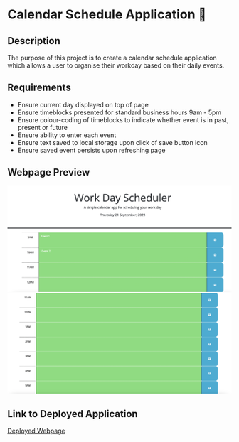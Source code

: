 # Calendar Schedule Application 📅

## Description
The purpose of this project is to create a calendar schedule application which allows a user to organise their workday based on their daily events.

## Requirements
- Ensure current day displayed on top of page
- Ensure timeblocks presented for standard business hours 9am - 5pm
- Ensure colour-coding of timeblocks to indicate whether event is in past, present or future
- Ensure ability to enter each event
- Ensure text saved to local storage upon click of save button icon
- Ensure saved event persists upon refreshing page

## Webpage Preview
![Webpage Screenshot 1](images/calendar-schedule-1.png)
![Webpage Screenshot 2](images/calendar-schedule-2.png)

## Link to Deployed Application
[Deployed Webpage](https://ajayshans.github.io/calendar-schedule-application/)